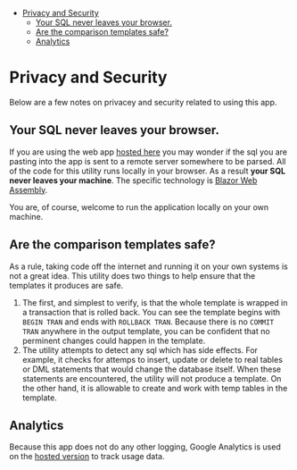 - [Privacy and Security](#privacy-and-security)
  - [Your SQL never leaves your browser.](#your-sql-never-leaves-your-browser)
  - [Are the comparison templates safe?](#are-the-comparison-templates-safe)
  - [Analytics](#analytics)

# Privacy and Security

Below are a few notes on privacey and security related to using this app.

## Your SQL never leaves your browser.

If you are using the web app [hosted here][webapp] you may wonder if the sql you are pasting into the app is sent to a remote server somewhere to be parsed. All of the code for this utility runs locally in your browser. As a result **your SQL never leaves your machine**. The specific technology is [Blazor Web Assembly](https://dotnet.microsoft.com/apps/aspnet/web-apps/blazor). 

You are, of course, welcome to run the application locally on your own machine.

## Are the comparison templates safe?

As a rule, taking code off the internet and running it on your own systems is not a great idea. This utility does two things to help ensure that the templates it produces are safe. 

1. The first, and simplest to verify, is that the whole template is wrapped in a transaction that is rolled back. You can see the template begins with `BEGIN TRAN` and ends with `ROLLBACK TRAN`. Because there is no `COMMIT TRAN` anywhere in the output template, you can be confident that no perminent changes could happen in the template.
2. The utility attempts to detect any sql which has side effects. For example, it checks for attemps to insert, update or delete to real tables or DML statements that would change the database itself. When these statements are encountered, the utility will not produce a template. On the other hand, it is allowable to create and work with temp tables in the template.

## Analytics

Because this app does not do any other logging, Google Analytics is used on the [hosted version][webapp] to track usage data.

[webapp]: https://siphonophora.github.io/SqlDataCompare/